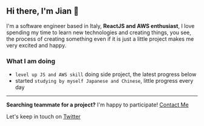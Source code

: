## Hi there, I'm Jian 👋

I'm a software engineer based in Italy, **ReactJS and AWS enthusiast**, I love spending my time to learn new technologies and creating things, you see, the process of creating something even if it is just a little project makes me very excited and happy.

### What I am doing

- `level up JS and AWS skill` doing side project, the latest progress below
- started `studying by myself Japanese and Chinese`, little progress every day

<hr>  

**Searching teammate for a project?** I'm happy to participate! [Contact Me](mailto:jian.zhou@mail.polimi.it)

Let's keep in touch on [Twitter](https://twitter.com/ZhouJian26)

 
